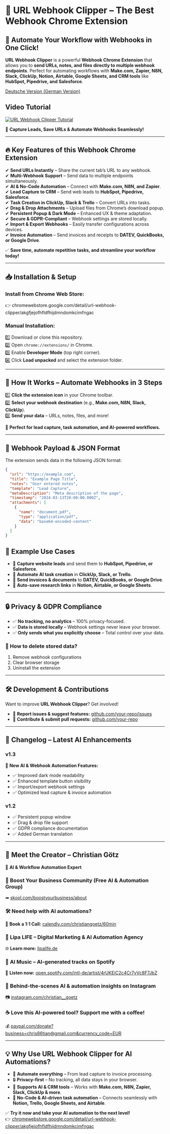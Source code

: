 # 🚀 URL Webhook Clipper – The Best Webhook Chrome Extension  
## 🌟 **Automate Your Workflow with Webhooks in One Click!**  

**URL Webhook Clipper** is a powerful **Webhook Chrome Extension** that allows you to **send URLs, notes, and files directly to multiple webhook endpoints**. Perfect for automating workflows with **Make.com, Zapier, N8N, Slack, ClickUp, Notion, Airtable, Google Sheets, and CRM tools** like **HubSpot, Pipedrive, and Salesforce**. 

[Deutsche Version (German Version)](README.de.md)

## Video Tutorial
[![URL Webhook Clipper Tutorial](https://img.youtube.com/vi/Cwjrm6HHJ-s/0.jpg)](https://www.youtube.com/watch?v=Cwjrm6HHJ-s)


🔹 **Capture Leads, Save URLs & Automate Webhooks Seamlessly!**  

---

## 🔥 **Key Features of this Webhook Chrome Extension**  

✔ **Send URLs Instantly** – Share the current tab’s URL to any webhook.  
✔ **Multi-Webhook Support** – Send data to multiple endpoints simultaneously.  
✔ **AI & No-Code Automation** – Connect with **Make.com, N8N, and Zapier**.  
✔ **Lead Capture to CRM** – Send web leads to **HubSpot, Pipedrive, Salesforce**.  
✔ **Task Creation in ClickUp, Slack & Trello** – Convert URLs into tasks.  
✔ **Drag & Drop Attachments** – Upload files from Chrome’s download popup.  
✔ **Persistent Popup & Dark Mode** – Enhanced UX & theme adaptation.  
✔ **Secure & GDPR-Compliant** – Webhook settings are stored locally.  
✔ **Import & Export Webhooks** – Easily transfer configurations across devices.  
✔ **Invoice Automation** – Send invoices and receipts to **DATEV, QuickBooks, or Google Drive**.  

✅ **Save time, automate repetitive tasks, and streamline your workflow today!**  

---

## 📥 **Installation & Setup**  

### **Install from Chrome Web Store:**  
👉 chromewebstore.google.com/detail/url-webhook-clipper/akgfjejofhfldfhijdmndomkcimfngac  

### **Manual Installation:**  
1️⃣ Download or clone this repository.  
2️⃣ Open `chrome://extensions/` in Chrome.  
3️⃣ Enable **Developer Mode** (top right corner).  
4️⃣ Click **Load unpacked** and select the extension folder.  

---

## 🎯 **How It Works – Automate Webhooks in 3 Steps**  

1️⃣ **Click the extension icon** in your Chrome toolbar.  
2️⃣ **Select your webhook destination** (e.g., **Make.com, N8N, Slack, ClickUp**).  
3️⃣ **Send your data** – URLs, notes, files, and more!  

📌 **Perfect for lead capture, task automation, and AI-powered workflows.**  

---

## 🔧 **Webhook Payload & JSON Format**  

The extension sends data in the following JSON format:  

```json
{
  "url": "https://example.com",
  "title": "Example Page Title",
  "notes": "User entered notes",
  "template": "Lead Capture",
  "metaDescription": "Meta description of the page",
  "timestamp": "2024-03-13T20:00:00.000Z",
  "attachments": [
    {
      "name": "document.pdf",
      "type": "application/pdf",
      "data": "base64-encoded-content"
    }
  ]
}
```

## 📌 Example Use Cases  

- 🔹 **Capture website leads** and send them to **HubSpot, Pipedrive, or Salesforce**.  
- 🔹 **Automate AI task creation** in **ClickUp, Slack, or Trello**.  
- 🔹 **Send invoices & documents** to **DATEV, QuickBooks, or Google Drive**.  
- 🔹 **Auto-save research links** in **Notion, Airtable, or Google Sheets**.  

---

## 🔒 Privacy & GDPR Compliance  

- ✅ **No tracking, no analytics** – 100% privacy-focused.  
- ✅ **Data is stored locally** – Webhook settings never leave your browser.  
- ✅ **Only sends what you explicitly choose** – Total control over your data.  

### 📌 How to delete stored data?  

1. Remove webhook configurations  
2. Clear browser storage  
3. Uninstall the extension  

---

## 🛠 Development & Contributions  

Want to improve **URL Webhook Clipper**? Get involved!  

- 📩 **Report issues & suggest features:** [github.com/your-repo/issues](https://github.com/your-repo/issues)  
- 🤝 **Contribute & submit pull requests:** [github.com/your-repo](https://github.com/your-repo)  

---

## 📌 Changelog – Latest AI Enhancements  

### **v1.3**  
🚀 **New AI & Webhook Automation Features:**  
- ✅ Improved dark mode readability  
- ✅ Enhanced template button visibility  
- ✅ Import/export webhook settings  
- ✅ Optimized lead capture & invoice automation  

### **v1.2**  
- ✅ Persistent popup window  
- ✅ Drag & drop file support  
- ✅ GDPR compliance documentation  
- ✅ Added German translation  

---

## 👤 Meet the Creator – Christian Götz  

👋 **AI & Workflow Automation Expert**  

### 📢 **Boost Your Business Community (Free AI & Automation Group)**  
➡ [skool.com/boostyourbusiness/about](https://www.skool.com/boostyourbusiness/about)  

### 🛠 **Need help with AI automations?**  
📅 **Book a 1:1 Call:** [calendly.com/christiangoetz/60min](https://calendly.com/christiangoetz/60min)  

### 🚀 **Lipa LIFE – Digital Marketing & AI Automation Agency**  
🌐 **Learn more:** [lipalife.de](https://lipalife.de)  

### 🎤 **AI Music – AI-generated tracks on Spotify**  
🎵 **Listen now:** [open.spotify.com/intl-de/artist/4rUKEiC2c4Cr7vVc8F7JbZ](https://open.spotify.com/intl-de/artist/4rUKEiC2c4Cr7vVc8F7JbZ)  

### 📸 **Behind-the-scenes AI & automation insights on Instagram**  
📷 [instagram.com/christian__goetz](https://www.instagram.com/christian__goetz/)  

### ☕ **Love this AI-powered tool? Support me with a coffee!**  
💰 [paypal.com/donate?business=chris86tian@gmail.com&currency_code=EUR](https://www.paypal.com/donate?business=chris86tian@gmail.com&currency_code=EUR)  

---

## 💡 Why Use URL Webhook Clipper for AI Automations?  

- 🚀 **Automate everything** – From lead capture to invoice processing.  
- 🔒 **Privacy-first** – No tracking, all data stays in your browser.  
- 📎 **Supports AI & CRM tools** – Works with **Make.com, N8N, Zapier, Slack, ClickUp & more**.  
- 🔄 **No-Code & AI-driven task automation** – Connects seamlessly with **Notion, Trello, Google Sheets, and Airtable**.  

✅ **Try it now and take your AI automation to the next level!**  
👉 [chromewebstore.google.com/detail/url-webhook-clipper/akgfjejofhfldfhijdmndomkcimfngac](https://chromewebstore.google.com/detail/url-webhook-clipper/akgfjejofhfldfhijdmndomkcimfngac)  
